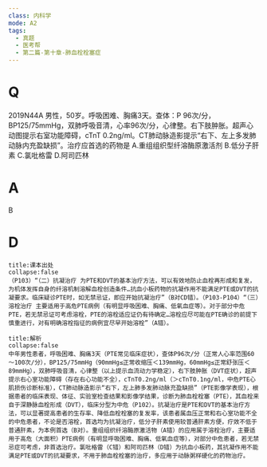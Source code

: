 ```yaml
---
class: 内科学
mode: A2
tags:
  - 真题
  - 医考帮
  - 第二篇-第十章-肺血栓栓塞症
---
```


# Q
2019N44A 男性，50岁。呼吸困难、胸痛3天。查体：P 96次/分，BP125/75mmHg，双肺呼吸音清，心率96次/分，心律整。右下肢肿胀。超声心动图提示右室功能障碍，cTnT 0.2ng/ml。CT肺动脉造影提示“右下、左上多发肺动脉内充盈缺损”。治疗应首选的药物是
A.重组组织型纤溶酶原激活剂
B.低分子肝素
C.氯吡格雷
D.阿司匹林

# A
B
# D
```ad-note
title:课本出处
collapse:false
（P103）“（二）抗凝治疗 为PTE和DVT的基本治疗方法，可以有效地防止血栓再形成和复发，为机体发挥自身的纤溶机制溶解血栓创造条件…抗血小板药物的抗凝作用不能满足PTE或DVT的抗凝要求。临床疑诊PTE时，如无禁忌证，即应开始抗凝治疗”（B对CD错）。（P103-P104）“（三）溶栓治疗 主要适用于高危PTE病例（有明显呼吸困难、胸痛、低氧血症等）。对于部分中危PTE，若无禁忌证可考虑溶栓，PTE的溶栓适应证仍有待确定…溶栓应尽可能在PTE确诊的前提下慎重进行，对有明确溶栓指征的病例宜尽早开始溶栓”（A错）。
```

```ad-summary
title:解析
collapse:false
中年男性患者，呼吸困难、胸痛3天（PTE常见临床症状），查体P96次/分（正常人心率范围60～100次/分），BP125/75mmHg（90mmHg≤正常收缩压＜139mmHg，60mmHg≤正常舒张压＜89mmHg），双肺呼吸音清，心律整（以上提示血流动力学稳定），右下肢肿胀（DVT症状），超声提示右心室功能障碍（存在右心功能不全），cTnT0.2ng/ml（＞cTnT0.1ng/ml，中危PTE心肌损伤诊断标准），CT肺动脉造影示“右下，左上肺多发肺动脉充盈缺损”（PTE影像学表现），根据患者的临床表现、体征、实验室检查结果和影像学结果，诊断为肺血栓栓塞（PTE），其血栓来自于深静脉血栓形成（DVT），临床分型为中危（P102）。抗凝治疗是PTE和DVT的基本治疗方法，可以显著提高患者的生存率、降低血栓栓塞的复发率，该患者属血压正常和右心室功能不全的中危患者，不论是否溶栓，首选均为抗凝治疗，低分子肝素使用较普通肝素方便，疗效不低于普通肝素，为本例首选（B对）。重组组织纤溶酶原激活物（A错）的应用属于溶栓治疗，主要适用于高危（大面积）PTE病例（有明显呼吸困难、胸痛、低氧血症等），对部分中危患者，若无禁忌症可考虑，非首选治疗。氯吡格雷（C错）和阿司匹林（D错）为抗血小板药，其抗凝作用不能满足PTE或DVT的抗凝要求，不用于肺血栓栓塞的治疗，多应用于动脉粥样硬化的药物治疗。
```

